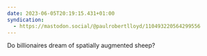 ```yaml
---
date: 2023-06-05T20:19:15.431+01:00
syndication:
  - https://mastodon.social/@paulrobertlloyd/110493220564299556
---
```


Do billionaires dream of spatially augmented sheep?
